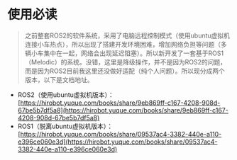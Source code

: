 # 使用必读
> 之前整套ROS2的软件系统，采用了电脑远程控制模式（使用ubuntu虚拟机连接小车热点），所以出现了搭建开发环境困难，增加网络负担等问题（多辆小车集中在一起，网络会出现延迟阻塞）。所以新开发了一套基于ROS1（Melodic）的系统。没错，这里是降级操作，并不是因为ROS2的问题，而是因为ROS2目前我这里还没做好适配（纯个人问题）。所以现分成两个版本，以下是文档地址。
* ROS2（使用ubuntu虚拟机版本）：[https://hirobot.yuque.com/books/share/9eb869ff-c167-4208-908d-67be5b7df5a8](https://hirobot.yuque.com/books/share/9eb869ff-c167-4208-908d-67be5b7df5a8)
* ROS1（脱离ubuntu虚拟机版本）：[https://hirobot.yuque.com/books/share/09537ac4-3382-440e-a110-e396ce060e3d](https://hirobot.yuque.com/books/share/09537ac4-3382-440e-a110-e396ce060e3d)
